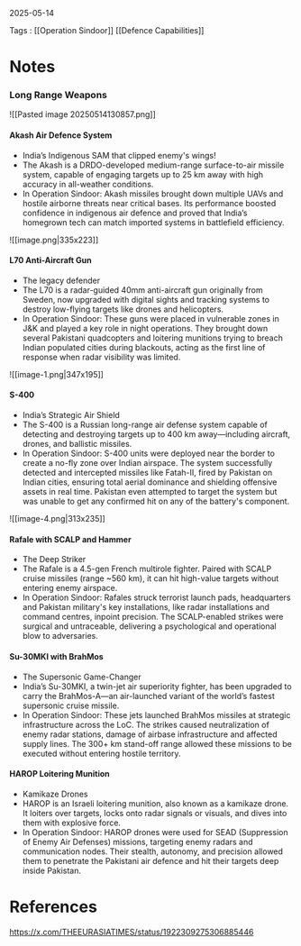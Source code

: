 2025-05-14

Tags : [[Operation Sindoor]] [[Defence Capabilities]]

# Notes

### Long Range Weapons

![[Pasted image 20250514130857.png]]

#### Akash Air Defence System
-  India’s Indigenous SAM that clipped enemy's wings!
- The Akash is a DRDO-developed medium-range surface-to-air missile system, capable of engaging targets up to 25 km away with high accuracy in all-weather conditions.
- In Operation Sindoor: Akash missiles brought down multiple UAVs and hostile airborne threats near critical bases. Its performance boosted confidence in indigenous air defence and proved that India’s homegrown tech can match imported systems in battlefield efficiency.

![[image.png|335x223]]

#### L70 Anti-Aircraft Gun
- The legacy defender
- The L70 is a radar-guided 40mm anti-aircraft gun originally from Sweden, now upgraded with digital sights and tracking systems to destroy low-flying targets like drones and helicopters.
- In Operation Sindoor: These guns were placed in vulnerable zones in J&K and played a key role in night operations. They brought down several Pakistani quadcopters and loitering munitions trying to breach Indian populated cities during blackouts, acting as the first line of response when radar visibility was limited.

![[image-1.png|347x195]]
#### S-400
- India’s Strategic Air Shield
- The S-400 is a Russian long-range air defense system capable of detecting and destroying targets up to 400 km away—including aircraft, drones, and ballistic missiles.
- In Operation Sindoor: S-400 units were deployed near the border to create a no-fly zone over Indian airspace. The system successfully detected and intercepted missiles like Fatah-II, fired by Pakistan on Indian cities, ensuring total aerial dominance and shielding offensive assets in real time. Pakistan even attempted to target the system but was unable to get any confirmed hit on any of the battery's component.

![[image-4.png|313x235]]
#### Rafale with SCALP and Hammer
- The Deep Striker
- The Rafale is a 4.5-gen French multirole fighter. Paired with SCALP cruise missiles (range ~560 km), it can hit high-value targets without entering enemy airspace.
- In Operation Sindoor: Rafales struck terrorist launch pads, headquarters and Pakistan military's key installations, like radar installations and command centres, inpoint precision. The SCALP-enabled strikes were surgical and untraceable, delivering a psychological and operational blow to adversaries.

#### Su-30MKI with BrahMos
- The Supersonic Game-Changer
- India’s Su-30MKI, a twin-jet air superiority fighter, has been upgraded to carry the BrahMos-A—an air-launched variant of the world’s fastest supersonic cruise missile.
- In Operation Sindoor: These jets launched BrahMos missiles at strategic infrastructure across the LoC. The strikes caused neutralization of enemy radar stations, damage of airbase infrastructure and affected supply lines. The 300+ km stand-off range allowed these missions to be executed without entering hostile territory.
#### HAROP Loitering Munition
- Kamikaze Drones
- HAROP is an Israeli loitering munition, also known as a kamikaze drone. It loiters over targets, locks onto radar signals or visuals, and dives into them with explosive force.
- In Operation Sindoor: HAROP drones were used for SEAD (Suppression of Enemy Air Defenses) missions, targeting enemy radars and communication nodes. Their stealth, autonomy, and precision allowed them to penetrate the Pakistani air defence and hit their targets deep inside Pakistan.
# References

https://x.com/THEEURASIATIMES/status/1922309275306885446
